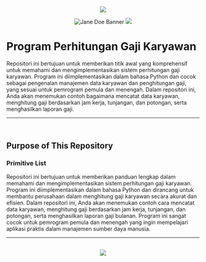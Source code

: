 <div align=center>

<img src="https://capsule-render.vercel.app/api?type=waving&height=100&color=100:FF0000,20:F0F0F0&section=footer&reversal=false&textBg=false&fontAlignY=50&descAlign=48&descAlignY=59"/>

![Jane Doe Banner](https://github.com/user-attachments/assets/6dce4a9a-c124-413d-816b-a0ea878a6cd9)
<img src="https://capsule-render.vercel.app/api?type=waving&height=100&color=20:FF0000,100:F0F0F0&section=header&reversal=false&textBg=false&fontAlignY=50&descAlign=48&descAlignY=59"/>

</div>

# Program Perhitungan Gaji Karyawan
Repositori ini bertujuan untuk memberikan titik awal yang komprehensif untuk memahami dan mengimplementasikan sistem perhitungan gaji karyawan. Program ini diimplementasikan dalam bahasa Python dan cocok sebagai pengenalan manajemen data karyawan dan penghitungan gaji, yang sesuai untuk pemrogram pemula dan menengah. Dalam repositori ini, Anda akan menemukan contoh bagaimana mencatat data karyawan, menghitung gaji berdasarkan jam kerja, tunjangan, dan potongan, serta menghasilkan laporan gaji.

<hr><br>

## Purpose of This Repository

### Primitive List
Repositori ini bertujuan untuk memberikan panduan lengkap dalam memahami dan mengimplementasikan sistem perhitungan gaji karyawan. Program ini diimplementasikan dalam bahasa Python dan dirancang untuk membantu perusahaan dalam menghitung gaji karyawan secara akurat dan efisien. Dalam repositori ini, Anda akan menemukan contoh cara mencatat data karyawan, menghitung gaji berdasarkan jam kerja, tunjangan, dan potongan, serta menghasilkan laporan gaji bulanan. Program ini sangat cocok untuk pemrogram pemula dan menengah yang ingin mempelajari aplikasi praktis dalam manajemen sumber daya manusia.

<hr><br>

<div align="center">
  <a href="https://www.instagram.com/guanshiyin_/">
     <img src="https://capsule-render.vercel.app/api?type=waving&height=200&color=100:FF0000,20:F0F0F0&section=footer&reversal=false&textBg=false&fontAlignY=50&descAlign=48&descAlignY=59"/>
  </a>
</div>
